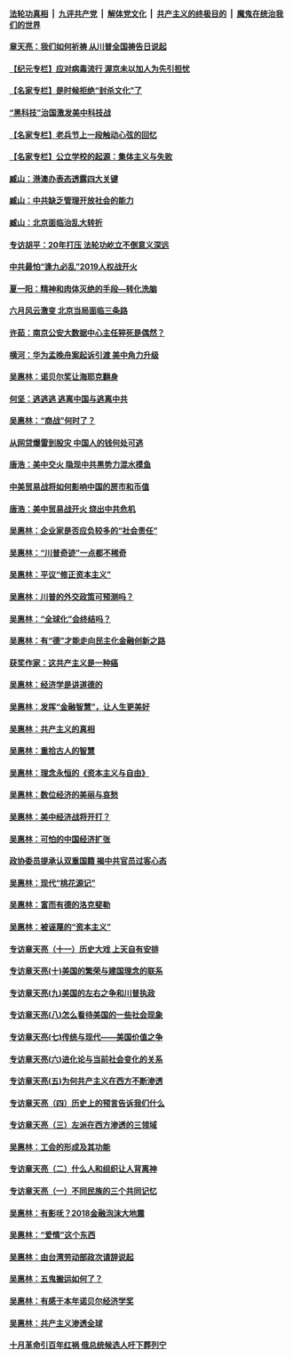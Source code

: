 

####  [法轮功真相](../../../../basic/blob/master/README.md?t=06220431) &nbsp;|&nbsp; [九评共产党](../../../../9ping.md/blob/master/README.md?t=06220431) &nbsp;|&nbsp; [解体党文化](../../../../jtdwh.md/blob/master/README.md?t=06220431)  &nbsp;|&nbsp; [共产主义的终极目的](../../../../gczydzjmd.md/blob/master/README.md?t=06220431) &nbsp;|&nbsp; [魔鬼在统治我们的世界](../../../../mgztzwmdsj.md/blob/master/README.md?t=06220431) 

#### [章天亮：我们如何祈祷 从川普全国祷告日说起](../pages/nsc423/n11944627.md?t=06220431) 

#### [【纪元专栏】应对病毒流行 渥京未以加人为先引担忧](../pages/nsc423/n11875714.md?t=06220431) 

#### [【名家专栏】是时候拒绝“封杀文化”了](../pages/nsc423/n11814093.md?t=06220431) 

#### [“黑科技”治国激发美中科技战](../pages/nsc423/n11638056.md?t=06220431) 

#### [【名家专栏】老兵节上一段触动心弦的回忆](../pages/nsc423/n11646016.md?t=06220431) 

#### [【名家专栏】公立学校的起源：集体主义与失败](../pages/nsc423/n11601833.md?t=06220431) 

#### [臧山：港澳办表态透露四大关键](../pages/nsc423/n11421628.md?t=06220431) 

#### [臧山：中共缺乏管理开放社会的能力](../pages/nsc423/n11407457.md?t=06220431) 

#### [臧山：北京面临治乱大转折](../pages/nsc423/n11406895.md?t=06220431) 

#### [专访胡平：20年打压 法轮功屹立不倒意义深远](../pages/nsc423/n11398800.md?t=06220431) 

#### [中共最怕“逢九必乱”2019人权战开火](../pages/nsc423/n11385248.md?t=06220431) 

#### [夏一阳：精神和肉体灭绝的手段—转化洗脑](../pages/nsc423/n11368250.md?t=06220431) 

#### [六月风云激变 北京当局面临三条路](../pages/nsc423/n11313668.md?t=06220431) 

#### [许茹：南京公安大数据中心主任猝死是偶然？](../pages/nsc423/n11064744.md?t=06220431) 

#### [横河：华为孟晚舟案起诉引渡 美中角力升级](../pages/nsc423/n11027230.md?t=06220431) 

#### [吴惠林：诺贝尔奖让海耶克翻身](../pages/nsc423/n10890049.md?t=06220431) 

#### [何坚：逃逃逃 逃离中国与逃离中共](../pages/nsc423/n10592891.md?t=06220431) 

#### [吴惠林：“商战”何时了？](../pages/nsc423/n10573558.md?t=06220431) 

#### [从网贷爆雷到股灾 中国人的钱何处可逃](../pages/nsc423/n10572800.md?t=06220431) 

#### [唐浩：美中交火 隐现中共黑势力混水摸鱼](../pages/nsc423/n10544040.md?t=06220431) 

#### [中美贸易战将如何影响中国的房市和币值](../pages/nsc423/n10543697.md?t=06220431) 

#### [唐浩：美中贸易战开火 烧出中共危机](../pages/nsc423/n10540126.md?t=06220431) 

#### [吴惠林：企业家是否应负较多的“社会责任”](../pages/nsc423/n10535022.md?t=06220431) 

#### [吴惠林：“川普奇迹”一点都不稀奇](../pages/nsc423/n10512808.md?t=06220431) 

#### [吴惠林：平议“修正资本主义”](../pages/nsc423/n10495724.md?t=06220431) 

#### [吴惠林：川普的外交政策可预测吗？](../pages/nsc423/n10462387.md?t=06220431) 

#### [吴惠林：“全球化”会终结吗？](../pages/nsc423/n10452838.md?t=06220431) 

#### [吴惠林：有“德”才能走向民主化金融创新之路](../pages/nsc423/n10432292.md?t=06220431) 

#### [获奖作家：这共产主义是一种癌](../pages/nsc423/n10431541.md?t=06220431) 

#### [吴惠林：经济学是讲道德的](../pages/nsc423/n10398014.md?t=06220431) 

#### [吴惠林：发挥“金融智慧”，让人生更美好](../pages/nsc423/n10375019.md?t=06220431) 

#### [吴惠林：共产主义的真相](../pages/nsc423/n10351394.md?t=06220431) 

#### [吴惠林：重拾古人的智慧](../pages/nsc423/n10337691.md?t=06220431) 

#### [吴惠林：理念永恒的《资本主义与自由》](../pages/nsc423/n10316274.md?t=06220431) 

#### [吴惠林：数位经济的美丽与哀愁](../pages/nsc423/n10292946.md?t=06220431) 

#### [吴惠林：美中经济战将开打？](../pages/nsc423/n10258825.md?t=06220431) 

#### [吴惠林：可怕的中国经济扩张](../pages/nsc423/n10219147.md?t=06220431) 

#### [政协委员提承认双重国籍 揭中共官员过客心态](../pages/nsc423/n10208809.md?t=06220431) 

#### [吴惠林：现代“桃花源记”](../pages/nsc423/n10185234.md?t=06220431) 

#### [吴惠林：富而有德的洛克斐勒](../pages/nsc423/n10142264.md?t=06220431) 

#### [吴惠林：被诬蔑的“资本主义”](../pages/nsc423/n10124816.md?t=06220431) 

#### [专访章天亮（十一）历史大戏 上天自有安排](../pages/nsc423/n10094905.md?t=06220431) 

#### [专访章天亮(十)美国的繁荣与建国理念的联系](../pages/nsc423/n10094899.md?t=06220431) 

#### [专访章天亮(九)美国的左右之争和川普执政](../pages/nsc423/n10094889.md?t=06220431) 

#### [专访章天亮(八)怎么看待美国的一些社会现象](../pages/nsc423/n10094857.md?t=06220431) 

#### [专访章天亮(七)传统与现代——美国价值之争](../pages/nsc423/n10093140.md?t=06220431) 

#### [专访章天亮(六)进化论与当前社会变化的关系](../pages/nsc423/n10092036.md?t=06220431) 

#### [专访章天亮(五)为何共产主义在西方不断渗透](../pages/nsc423/n10083620.md?t=06220431) 

#### [专访章天亮（四）历史上的预言告诉我们什么](../pages/nsc423/n10083606.md?t=06220431) 

#### [专访章天亮（三）左派在西方渗透的三领域](../pages/nsc423/n10081115.md?t=06220431) 

#### [吴惠林：工会的形成及其功能](../pages/nsc423/n10080633.md?t=06220431) 

#### [专访章天亮（二）什么人和组织让人背离神](../pages/nsc423/n10076637.md?t=06220431) 

#### [专访章天亮（一）不同民族的三个共同记忆](../pages/nsc423/n10074188.md?t=06220431) 

#### [吴惠林：有影呒？2018金融泡沫大地震](../pages/nsc423/n10040534.md?t=06220431) 

#### [吴惠林：“爱情”这个东西](../pages/nsc423/n10019423.md?t=06220431) 

#### [吴惠林：由台湾劳动部政次请辞说起](../pages/nsc423/n9979679.md?t=06220431) 

#### [吴惠林：五鬼搬运如何了？](../pages/nsc423/n9925338.md?t=06220431) 

#### [吴惠林：有感于本年诺贝尔经济学奖](../pages/nsc423/n9871883.md?t=06220431) 

#### [吴惠林：共产主义渗透全球](../pages/nsc423/n9812748.md?t=06220431) 

#### [十月革命引百年红祸 俄总统候选人吁下葬列宁](../pages/nsc423/n9810182.md?t=06220431) 


